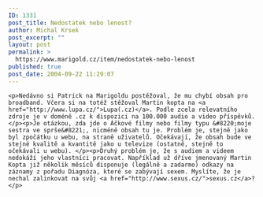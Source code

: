 ```yaml
---
ID: 1331
post_title: Nedostatek nebo lenost?
author: Michal Krsek
post_excerpt: ""
layout: post
permalink: >
  https://www.marigold.cz/item/nedostatek-nebo-lenost
published: true
post_date: 2004-09-22 11:29:07
---
```

	<p>Nedávno si Patrick na Marigoldu postěžoval, že mu chybí obsah pro broadband. Včera si na totéž stěžoval Martin kopta na <a href="http://www.lupa.cz/">Lupa(.cz)</a>. Podle zcela relevatního zdroje je v doméně .cz k dispozici na 100.000 audio a video příspěvků. </p><p>Je otázkou, zda jde o Áčkové filmy nebo filmy typu &#8220;moje sestra ve sprše&#8221;, nicméně obsah tu je. Problém je, stejně jako byl zpočátku u webu, na straně uživatelů. Očekávají, že obsah bude ve stejné kvalitě a kvantitě jako u televize (ostatně, stejně to očekávali u webu). </p><p>Druhý problém je, že s audiem a videem nedokáží jeho vlastníci pracovat. Například už dříve jmenovaný Martin Kopta již několik měsíců disponuje (legálně a zadarmo) odkazy na záznamy z pořadu Diagnóza, které se zabývají sexem. Myslíte, že je nechal zalinkovat na svůj <a href="http://www.sexus.cz/">sexus.cz</a>?</p>
